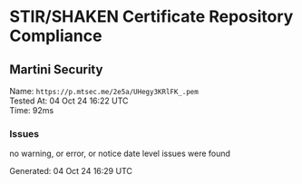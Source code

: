 # STIR/SHAKEN Certificate Repository Compliance

## Martini Security

Name: `https://p.mtsec.me/2e5a/UHegy3KRlFK_.pem`\
Tested At: 04 Oct 24 16:22 UTC\
Time: 92ms

### Issues

no warning, or error, or notice date level issues were found

Generated: 04 Oct 24 16:29 UTC